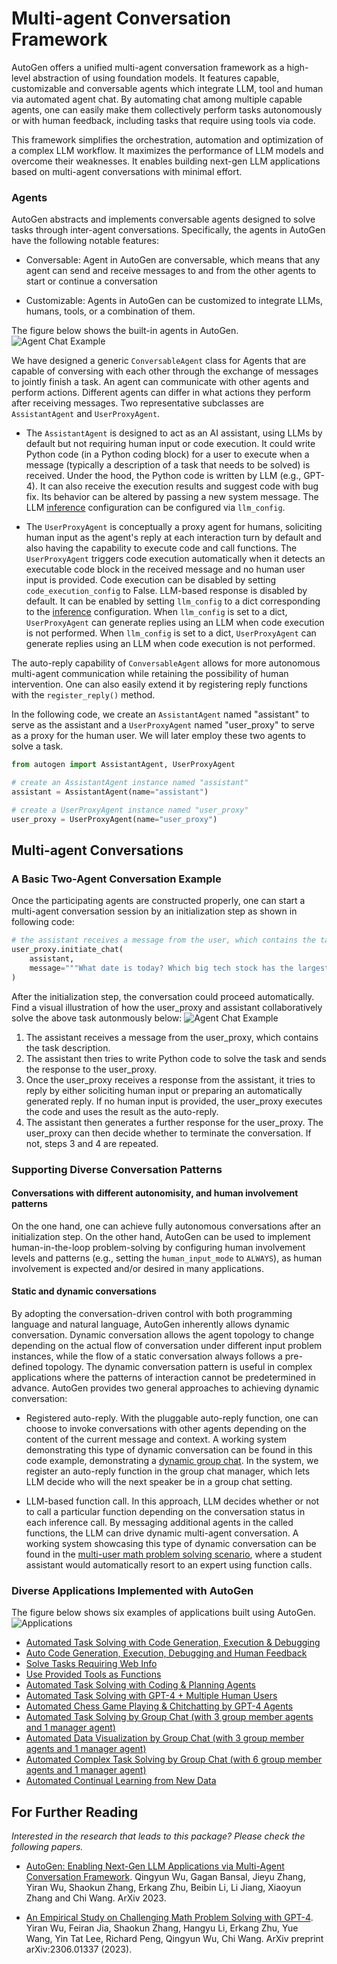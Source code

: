 # Multi-agent Conversation Framework

AutoGen offers a unified multi-agent conversation framework as a high-level abstraction of using foundation models. It features capable, customizable and conversable agents which integrate LLM, tool and human via automated agent chat.
By automating chat among multiple capable agents, one can easily make them collectively perform tasks autonomously or with human feedback, including tasks that require using tools via code.

This framework simplifies the orchestration, automation and optimization of a complex LLM workflow. It maximizes the performance of LLM models and overcome their weaknesses. It enables building next-gen LLM applications based on multi-agent conversations with minimal effort.

### Agents

AutoGen abstracts and implements conversable agents
designed to solve tasks through inter-agent conversations. Specifically, the agents in AutoGen have the following notable features:

- Conversable: Agent in AutoGen are conversable, which means that any agent can send
and receive messages to and from the other agents to start or continue a conversation

- Customizable: Agents in AutoGen can be customized to integrate LLMs, humans, tools, or a combination of them.

The figure below shows the built-in agents in AutoGen.
![Agent Chat Example](images/autogen_agents.png)

We have designed a generic `ConversableAgent` class for Agents that are capable of conversing with each other through the exchange of messages to jointly finish a task. An agent can communicate with other agents and perform actions. Different agents can differ in what actions they perform after receiving messages. Two representative subclasses are `AssistantAgent` and `UserProxyAgent`.


- The `AssistantAgent` is designed to act as an AI assistant, using LLMs by default but not requiring human input or code execution. It could write Python code (in a Python coding block) for a user to execute when a message (typically a description of a task that needs to be solved) is received. Under the hood, the Python code is written by LLM (e.g., GPT-4). It can also receive the execution results and suggest code with bug fix. Its behavior can be altered by passing a new system message. The LLM [inference](#enhanced-inference) configuration can be configured via `llm_config`.

- The `UserProxyAgent` is conceptually a proxy agent for humans, soliciting human input as the agent's reply at each interaction turn by default and also having the capability to execute code and call functions. The `UserProxyAgent` triggers code execution automatically when it detects an executable code block in the received message and no human user input is provided. Code execution can be disabled by setting `code_execution_config` to False. LLM-based response is disabled by default. It can be enabled by setting `llm_config` to a dict corresponding to the [inference](/docs/Use-Cases/enhanced_inference) configuration. When `llm_config` is set to a dict, `UserProxyAgent` can generate replies using an LLM when code execution is not performed. When `llm_config` is set to a dict, `UserProxyAgent` can generate replies using an LLM when code execution is not performed.

The auto-reply capability of `ConversableAgent` allows for more autonomous multi-agent communication while retaining the possibility of human intervention.
One can also easily extend it by registering reply functions with the `register_reply()` method.

In the following code, we create an `AssistantAgent` named "assistant" to serve as the assistant and a `UserProxyAgent` named "user_proxy" to serve as a proxy for the human user. We will later employ these two agents to solve a task.

```python
from autogen import AssistantAgent, UserProxyAgent

# create an AssistantAgent instance named "assistant"
assistant = AssistantAgent(name="assistant")

# create a UserProxyAgent instance named "user_proxy"
user_proxy = UserProxyAgent(name="user_proxy")
```

## Multi-agent Conversations

### A Basic Two-Agent Conversation Example

Once the participating agents are constructed properly, one can start a multi-agent conversation session by an initialization step as shown in following code:
```python
# the assistant receives a message from the user, which contains the task description
user_proxy.initiate_chat(
    assistant,
    message="""What date is today? Which big tech stock has the largest year-to-date gain this year? How much is the gain?""",
)
```
After the initialization step, the conversation could proceed automatically. Find a visual illustration of how the user_proxy and assistant collaboratively solve the above task autonmously below:
![Agent Chat Example](images/agent_example.png)

1. The assistant receives a message from the user_proxy, which contains the task description.
2. The assistant then tries to write Python code to solve the task and sends the response to the user_proxy.
3. Once the user_proxy receives a response from the assistant, it tries to reply by either soliciting human input or preparing an automatically generated reply. If no human input is provided, the user_proxy executes the code and uses the result as the auto-reply.
4. The assistant then generates a further response for the user_proxy. The user_proxy can then decide whether to terminate the conversation. If not, steps 3 and 4 are repeated.

### Supporting Diverse Conversation Patterns

#### Conversations with different autonomisity, and human involvement patterns
On the one hand, one can achieve fully autonomous conversations after an initialization step. On the other hand, AutoGen can be used to implement human-in-the-loop problem-solving by configuring human involvement levels and patterns (e.g., setting the `human_input_mode` to `ALWAYS`), as human involvement is expected and/or desired in many applications.

#### Static and dynamic conversations

By adopting the conversation-driven control with both programming language and natural language, AutoGen inherently allows dynamic conversation. Dynamic conversation allows the agent topology to change depending on the actual flow of conversation under different input problem instances, while the flow of a static conversation always follows a pre-defined topology. The dynamic conversation pattern is useful in complex applications where the patterns of interaction cannot be predetermined in advance. AutoGen provides two general approaches to achieving dynamic conversation:

- Registered auto-reply. With the pluggable auto-reply function, one can choose to invoke conversations with other agents depending on the content of the current message and context. A working system demonstrating this type of dynamic conversation can be found in this code example, demonstrating a [dynamic group chat](https://github.com/microsoft/autogen/blob/main/notebook/autogen_agentchat_groupchat.ipynb). In the system, we register an auto-reply function in the group chat manager, which lets LLM decide who will the next speaker be in a group chat setting. 

- LLM-based function call. In this approach, LLM decides whether or not to call a particular function depending on the conversation status in each inference call. 
By messaging additional agents in the called functions, the LLM can drive dynamic multi-agent conversation. A working system showcasing this type of dynamic conversation can be found in the [multi-user math problem solving scenario](https://github.com/microsoft/autogen/blob/main/notebook/autogen_agentchat_two_users.ipynb), where a student assistant would automatically resort to an expert using function calls. 

### Diverse Applications Implemented with AutoGen 


The figure below shows six examples of applications built using AutoGen.
![Applications](images/app.png)

* [Automated Task Solving with Code Generation, Execution & Debugging](https://github.com/microsoft/autogen/blob/main/notebook/autogen_agentchat_auto_feedback_from_code_execution.ipynb)
* [Auto Code Generation, Execution, Debugging and Human Feedback](https://github.com/microsoft/autogen/blob/main/notebook/autogen_agentchat_human_feedback.ipynb)
* [Solve Tasks Requiring Web Info](https://github.com/microsoft/autogen/blob/main/notebook/autogen_agentchat_web_info.ipynb)
* [Use Provided Tools as Functions](https://github.com/microsoft/autogen/blob/main/notebook/autogen_agentchat_function_call.ipynb)
* [Automated Task Solving with Coding & Planning Agents](https://github.com/microsoft/autogen/blob/main/notebook/autogen_agentchat_planning.ipynb)
* [Automated Task Solving with GPT-4 + Multiple Human Users](https://github.com/microsoft/autogen/blob/main/notebook/autogen_agentchat_two_users.ipynb)
* [Automated Chess Game Playing & Chitchatting by GPT-4 Agents](https://github.com/microsoft/autogen/blob/main/notebook/autogen_agentchat_chess.ipynb)
* [Automated Task Solving by Group Chat (with 3 group member agents and 1 manager agent)](https://github.com/microsoft/autogen/blob/main/notebook/autogen_agentchat_groupchat.ipynb)
* [Automated Data Visualization by Group Chat (with 3 group member agents and 1 manager agent)](https://github.com/microsoft/autogen/blob/main/notebook/autogen_agentchat_groupchat_vis.ipynb)
* [Automated Complex Task Solving by Group Chat (with 6 group member agents and 1 manager agent)](https://github.com/microsoft/autogen/blob/main/notebook/autogen_agentchat_groupchat_research.ipynb)
* [Automated Continual Learning from New Data](https://github.com/microsoft/autogen/blob/main/notebook/autogen_agentchat_stream.ipynb)




## For Further Reading

*Interested in the research that leads to this package? Please check the following papers.*

* [AutoGen: Enabling Next-Gen LLM Applications via Multi-Agent Conversation Framework](https://arxiv.org/abs/2308.08155). Qingyun Wu, Gagan Bansal, Jieyu Zhang, Yiran Wu, Shaokun Zhang, Erkang Zhu, Beibin Li, Li Jiang, Xiaoyun Zhang and Chi Wang. ArXiv 2023.

* [An Empirical Study on Challenging Math Problem Solving with GPT-4](https://arxiv.org/abs/2306.01337). Yiran Wu, Feiran Jia, Shaokun Zhang, Hangyu Li, Erkang Zhu, Yue Wang, Yin Tat Lee, Richard Peng, Qingyun Wu, Chi Wang. ArXiv preprint arXiv:2306.01337 (2023).